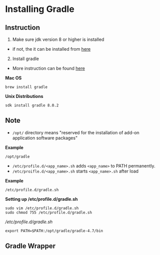 # Installing Gradle

## Instruction

1. Make sure jdk version 8 or higher is installed
- if not, the it can be installed from [here]()

2. Install gradle
- More instruction can be found [here](https://gradle.org/install/)

**Mac OS**
```
brew install gradle
```

**Unix Distributions**
```
sdk install gradle 8.0.2
```

## Note

- `/opt/` directory means "reserved for the installation of add-on application software packages"

**Example**
```
/opt/gradle
```

- `/etc/profile.d/<app_name>.sh` adds `<app_name>` to PATH permanently.
- `/etc/proifle.d/<app_name>.sh` starts `<app_name>.sh` after load

**Example**
```
/etc/profile.d/gradle.sh
```

**Setting up /etc/profile.d/gradle.sh**
```
sudo vim /etc/profile.d/gradle.sh
sudo chmod 755 /etc/profile.d/gradle.sh 
```

*/etc/profile.d/gradle.sh*
```
export PATH=$PATH:/opt/gradle/gradle-4.7/bin
```

## Gradle Wrapper

